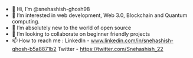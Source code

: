 - 👋 Hi, I’m @snehashish-ghosh98
- 👀 I’m interested in web development, Web 3.0, Blockchain and Quantum computing.
- 🌱 I’m absolutely new to the world of open source
- 💞️ I’m looking to collaborate on beginner friendly projects
- 📫 How to reach me : LinkedIn - www.linkedin.com/in/snehashish-ghosh-b5a8871b2    Twitter - https://twitter.com/Snehashish_22

<!---
snehashish-ghosh98/snehashish-ghosh98 is a ✨ special ✨ repository because its `README.md` (this file) appears on your GitHub profile.
You can click the Preview link to take a look at your changes.
--->
